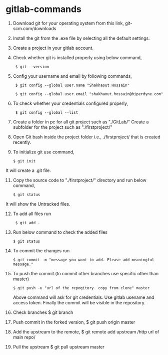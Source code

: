 # gitlab-commands

1. Download git for your operating system from this link, git-scm.com/downloads

2. Install the git from the .exe file by selecting all the default settings.

3. Create a project in your gitlab account.

4. Check whether git is installed properly using below command,

		$ git --version

5. Config your username and email by following commands,
 
		$ git config --global user.name "Shakhaout Hossain"

		$ git config --global user.email "shakhaout.hossain@hiperdyne.com"

6. To check whether your credentials configured properly,

		$ git config --global --list

7. Create a folder in pc for all git project such as "./GitLab/"
      Create a subfolder for the project such as "./firstproject/"

9. Open Git bash inside the project folder i.e., ./firstproject/ that is created recently.

10. To initialize git use command,

		$ git init
		
   It will create a .git file.

11. Copy the source code to "./firstproject/" directory and run below command,

		$ git status
		
   It will show the Untracked files.

12. To add all files run

		 $ git add .

13. Run below command to check the added files

		$ git status

14. To commit the changes run

		$ git commit -m "message you want to add. Please add meaningful message."

15. To push the commit (to commit other branches use specific other than master)

		$ git push -u "url of the repogitory. copy from clone" master 
		
    Above command will ask for git credentials. Use gitlab usename and access token. Finally the commit will be visible in the repository.

16. Check branches 
		$ git branch

17. Push commit in the forked version,
		$ git push origin master
		
18. Add the upstream to the remote,
		$ git remote add upstream /http url of main repo/
		
19. Pull the upstream 
		$ git pull upstream master
